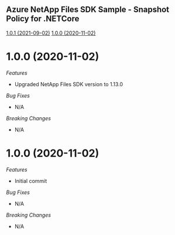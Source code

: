## Azure NetApp Files SDK Sample - Snapshot Policy for .NETCore

[1.0.1 (2021-09-02)](#1.0.1 (2021-09-02))
[1.0.0 (2020-11-02)](#1.0.0 (2020-11-02))

# 1.0.0 (2020-11-02)

*Features*
* Upgraded NetApp Files SDK version to 1.13.0

*Bug Fixes*
* N/A

*Breaking Changes*
* N/A

# 1.0.0 (2020-11-02)

*Features*
* Initial commit

*Bug Fixes*
* N/A

*Breaking Changes*
* N/A
